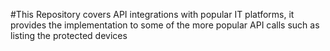 #This Repository covers API integrations with popular IT platforms, it provides the implementation to some of the more popular API calls such as listing the protected devices
